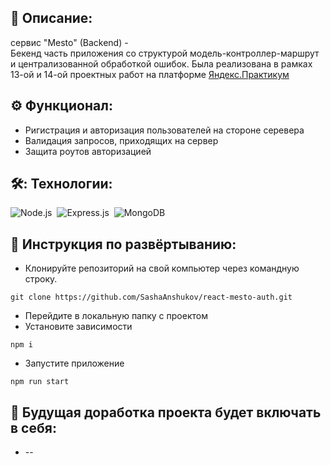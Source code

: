 ## 📖 Описание: 
сервис "Mesto" (Backend) -<br />
  Бекенд часть приложения со структурой модель-контроллер-маршрут и централизованной обработкой ошибок. Была реализована в рамках 13-ой и 14-ой проектных работ на платформе
  [Яндекс.Практикум](https://praktikum.yandex.ru/web/)

## ⚙️ Функционал:

* Ригистрация и авторизация пользователей на стороне серевера
* Валидация запросов, приходящих на сервер
* Защита роутов авторизацией

## 🛠️: Технологии:

![Node.js](https://img.shields.io/badge/-Node.js-05122A?style=flat&logo=node.js)&nbsp;
![Express.js](https://img.shields.io/badge/-Express.js-05122A?style=flat&logo=Express.js&logoColor=1572B6)&nbsp;
![MongoDB](https://img.shields.io/badge/-MongoDB-05122A?style=flat&logo=mongodb)&nbsp;

## 🚀 Инструкция по развёртыванию:
* Клонируйте репозиторий на свой компьютер через командную строку.
```
git clone https://github.com/SashaAnshukov/react-mesto-auth.git
```
* Перейдите в локальную папку с проектом
* Установите зависимости
```
npm i
```
* Запустите приложение
```
npm run start
```

## 🤖 Будущая доработка проекта будет включать в себя: 
* --
